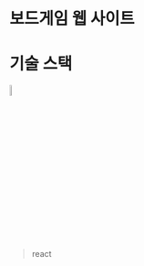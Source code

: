 # 보드게임 웹 사이트

# 기술 스택

<img src="https://cdn.jsdelivr.net/gh/devicons/devicon@latest/icons/react/react-original.svg" width="7%"/>

> react